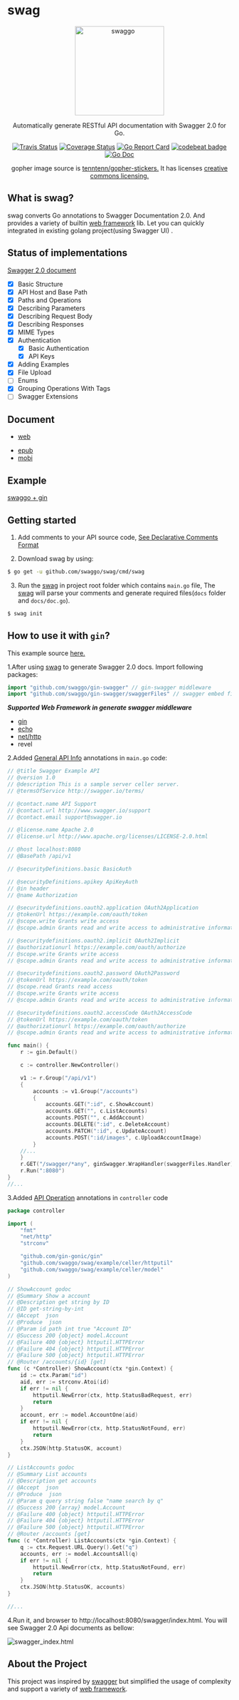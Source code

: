 # swag

<p align="center">
  <a href="https://swaggo.github.io/swaggo.io/">
    <img alt="swaggo" src="https://raw.githubusercontent.com/swaggo/swaggo.io/master/images/swaggo.png" width="200">
  </a>
</p>


<p align="center">
  Automatically generate RESTful API documentation with Swagger 2.0 for Go.
</p>

<p align="center">
  <a href="https://travis-ci.org/swaggo/swag"><img alt="Travis Status" src="https://img.shields.io/travis/swaggo/swag/master.svg"></a>
  <a href="https://codecov.io/gh/swaggo/swag"><img alt="Coverage Status" src="https://img.shields.io/codecov/c/github/swaggo/swag/master.svg"></a>
  <a href="https://goreportcard.com/badge/github.com/swaggo/swag"><img alt="Go Report Card" src="https://goreportcard.com/badge/github.com/swaggo/swag"></a>
  <a href="https://codebeat.co/projects/github-com-swaggo-swag-master"><img alt="codebeat badge" src="https://codebeat.co/badges/71e2f5e5-9e6b-405d-baf9-7cc8b5037330" /></a>
  <a href="https://godoc.org/github.com/swaggo/swag"><img alt="Go Doc" src="https://godoc.org/github.com/swaggo/swagg?status.svg"></a>
</p>

<p align="center">gopher image source is <a href="https://github.com/tenntenn/gopher-stickers">tenntenn/gopher-stickers.</a> It has licenses <a href="http://creativecommons.org/licenses/by/3.0/deed.en">creative commons licensing.</a></p>
 
## What is swag?
swag converts Go annotations to Swagger Documentation 2.0. And provides a variety of builtin [web framework](#supported-web-framework) lib. Let you can quickly integrated in existing golang project(using Swagger UI) .

## Status of implementations

[Swagger 2.0 document](https://swagger.io/docs/specification/2-0/basic-structure/)

- [x] Basic Structure
- [x] API Host and Base Path
- [x] Paths and Operations
- [x] Describing Parameters
- [x] Describing Request Body
- [x] Describing Responses
- [x] MIME Types
- [x] Authentication
  - [x] Basic Authentication
  - [x] API Keys
- [x] Adding Examples
- [x] File Upload
- [ ] Enums
- [x] Grouping Operations With Tags
- [ ] Swagger Extensions

## Document

- [web](https://swaggo.github.io/swaggo.io/)
<!-- - [pdf](https://github.com/swaggo/swaggo.io/raw/gh-pages/swaggo.pdf) -->
- [epub](https://github.com/swaggo/swaggo.io/raw/gh-pages/swaggo.epub)
- [mobi](https://github.com/swaggo/swaggo.io/raw/gh-pages/swaggo.mobi)

## Example

[swaggo + gin](https://github.com/swaggo/swag/tree/master/example/celler)

## Getting started

1. Add comments to your API source code, [See Declarative Comments Format](https://swaggo.github.io/swaggo.io/declarative_comments_format/)

2. Download swag by using:
```sh
$ go get -u github.com/swaggo/swag/cmd/swag
```
3. Run the [swag](#generate-swagger-20-docs) in project root folder which contains `main.go` file, The [swag](#generate-swagger-20-docs) will parse your comments and generate required files(`docs` folder and `docs/doc.go`).
```sh
$ swag init
```

## How to use it with `gin`?

This example source [here.](https://github.com/swaggo/swag/tree/master/example/celler)

1.After using [swag](#generate-swagger-20-docs) to generate Swagger 2.0 docs. Import following packages:

```go
import "github.com/swaggo/gin-swagger" // gin-swagger middleware
import "github.com/swaggo/gin-swagger/swaggerFiles" // swagger embed files
```

***Supported Web Framework in generate swagger middleware***

- [gin](http://github.com/swaggo/gin-swagger)
- [echo](http://github.com/swaggo/echo-swagger)
- [net/http](https://github.com/swaggo/http-swagger)
- revel

2.Added [General API Info](https://swaggo.github.io/swaggo.io/declarative_comments_format/api_operation.html) annotations in `main.go` code:

```go
// @title Swagger Example API
// @version 1.0
// @description This is a sample server celler server.
// @termsOfService http://swagger.io/terms/

// @contact.name API Support
// @contact.url http://www.swagger.io/support
// @contact.email support@swagger.io

// @license.name Apache 2.0
// @license.url http://www.apache.org/licenses/LICENSE-2.0.html

// @host localhost:8080
// @BasePath /api/v1

// @securityDefinitions.basic BasicAuth

// @securityDefinitions.apikey ApiKeyAuth
// @in header
// @name Authorization

// @securitydefinitions.oauth2.application OAuth2Application
// @tokenUrl https://example.com/oauth/token
// @scope.write Grants write access
// @scope.admin Grants read and write access to administrative information

// @securitydefinitions.oauth2.implicit OAuth2Implicit
// @authorizationurl https://example.com/oauth/authorize
// @scope.write Grants write access
// @scope.admin Grants read and write access to administrative information

// @securitydefinitions.oauth2.password OAuth2Password
// @tokenUrl https://example.com/oauth/token
// @scope.read Grants read access
// @scope.write Grants write access
// @scope.admin Grants read and write access to administrative information

// @securitydefinitions.oauth2.accessCode OAuth2AccessCode
// @tokenUrl https://example.com/oauth/token
// @authorizationurl https://example.com/oauth/authorize
// @scope.admin Grants read and write access to administrative information

func main() {
	r := gin.Default()

	c := controller.NewController()

	v1 := r.Group("/api/v1")
	{
		accounts := v1.Group("/accounts")
		{
			accounts.GET(":id", c.ShowAccount)
			accounts.GET("", c.ListAccounts)
			accounts.POST("", c.AddAccount)
			accounts.DELETE(":id", c.DeleteAccount)
			accounts.PATCH(":id", c.UpdateAccount)
			accounts.POST(":id/images", c.UploadAccountImage)
		}
    //...
	}
	r.GET("/swagger/*any", ginSwagger.WrapHandler(swaggerFiles.Handler))
	r.Run(":8080")
}
//...

```

3.Added [API Operation](https://swaggo.github.io/swaggo.io/declarative_comments_format/general_api_info.html) annotations in `controller` code

``` go
package controller

import (
	"fmt"
	"net/http"
	"strconv"

	"github.com/gin-gonic/gin"
	"github.com/swaggo/swag/example/celler/httputil"
	"github.com/swaggo/swag/example/celler/model"
)

// ShowAccount godoc
// @Summary Show a account
// @Description get string by ID
// @ID get-string-by-int
// @Accept  json
// @Produce  json
// @Param id path int true "Account ID"
// @Success 200 {object} model.Account
// @Failure 400 {object} httputil.HTTPError
// @Failure 404 {object} httputil.HTTPError
// @Failure 500 {object} httputil.HTTPError
// @Router /accounts/{id} [get]
func (c *Controller) ShowAccount(ctx *gin.Context) {
	id := ctx.Param("id")
	aid, err := strconv.Atoi(id)
	if err != nil {
		httputil.NewError(ctx, http.StatusBadRequest, err)
		return
	}
	account, err := model.AccountOne(aid)
	if err != nil {
		httputil.NewError(ctx, http.StatusNotFound, err)
		return
	}
	ctx.JSON(http.StatusOK, account)
}

// ListAccounts godoc
// @Summary List accounts
// @Description get accounts
// @Accept  json
// @Produce  json
// @Param q query string false "name search by q"
// @Success 200 {array} model.Account
// @Failure 400 {object} httputil.HTTPError
// @Failure 404 {object} httputil.HTTPError
// @Failure 500 {object} httputil.HTTPError
// @Router /accounts [get]
func (c *Controller) ListAccounts(ctx *gin.Context) {
	q := ctx.Request.URL.Query().Get("q")
	accounts, err := model.AccountsAll(q)
	if err != nil {
		httputil.NewError(ctx, http.StatusNotFound, err)
		return
	}
	ctx.JSON(http.StatusOK, accounts)
}

//...
```

4.Run it, and browser to http://localhost:8080/swagger/index.html. You will see Swagger 2.0 Api documents as bellow:

![swagger_index.html](https://raw.githubusercontent.com/swaggo/swaggo.io/c7bdcce3bc6103fd019cc6c885ff6edca0e21519/images/swagger-image.png)

## About the Project
This project was inspired by [swagger](https://github.com/yvasiyarov/swagger) but simplified the usage of complexity and support a variety of [web framework]((#supported-web-framework)).

